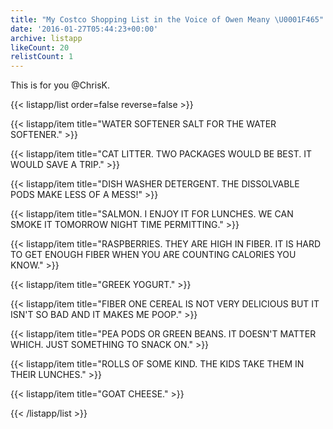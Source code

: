 ```yaml
---
title: "My Costco Shopping List in the Voice of Owen Meany \U0001F465"
date: '2016-01-27T05:44:23+00:00'
archive: listapp
likeCount: 20
relistCount: 1
---
```


This is for you @ChrisK.

<!--more-->

{{< listapp/list order=false reverse=false >}}

   {{< listapp/item title="WATER SOFTENER SALT FOR THE WATER SOFTENER." >}}

   {{< listapp/item title="CAT LITTER. TWO PACKAGES WOULD BE BEST. IT WOULD SAVE A TRIP." >}}

   {{< listapp/item title="DISH WASHER DETERGENT. THE DISSOLVABLE PODS MAKE LESS OF A MESS!" >}}

   {{< listapp/item title="SALMON. I ENJOY IT FOR LUNCHES. WE CAN SMOKE IT TOMORROW NIGHT TIME PERMITTING." >}}

   {{< listapp/item title="RASPBERRIES. THEY ARE HIGH IN FIBER. IT IS HARD TO GET ENOUGH FIBER WHEN YOU ARE COUNTING CALORIES YOU KNOW." >}}

   {{< listapp/item title="GREEK YOGURT." >}}

   {{< listapp/item title="FIBER ONE CEREAL IS NOT VERY DELICIOUS BUT IT ISN'T SO BAD AND IT MAKES ME POOP." >}}

   {{< listapp/item title="PEA PODS OR GREEN BEANS. IT DOESN'T MATTER WHICH. JUST SOMETHING TO SNACK ON." >}}

   {{< listapp/item title="ROLLS OF SOME KIND. THE KIDS TAKE THEM IN THEIR LUNCHES." >}}

   {{< listapp/item title="GOAT CHEESE." >}}

{{< /listapp/list >}}

